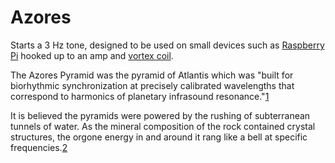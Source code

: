 Azores
======

Starts a 3 Hz tone, designed to be used on small devices such as [Raspberry Pi](https://www.raspberrypi.org/) hooked up to an amp and [vortex coil](https://1stopenergies.com/t/vortex-coils).

The Azores Pyramid was the pyramid of Atlantis which was "built for biorhythmic synchronization at precisely calibrated wavelengths that correspond to harmonics of planetary infrasound resonance."[1]

It is believed the pyramids were powered by the rushing of subterranean tunnels of water. As the mineral composition of the rock contained crystal structures, the orgone energy in and around it rang like a bell at specific frequencies.[2]

[1]:http://www.human-resonance.org/submerged.html

[2]:https://www.newdawnmagazine.com/articles/a-new-theory-for-the-great-pyramid-how-science-is-changing-our-view-of-the-past
